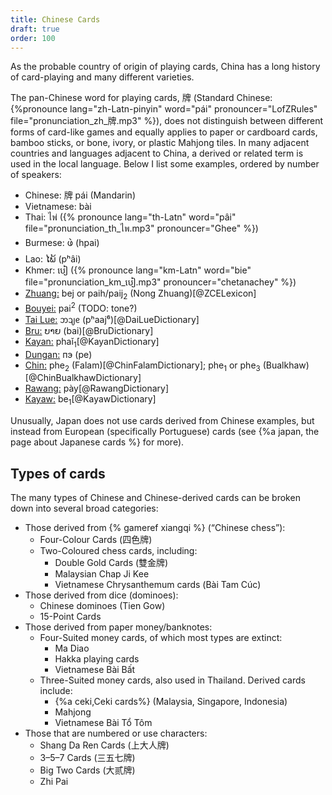 ```yaml
---
title: Chinese Cards
draft: true
order: 100
---
```


<p class="lead">
As the probable country of origin of playing cards, China has a long history of
card-playing and many different varieties.
</p>

<!--excerpt-->

The pan-Chinese word for playing cards, <span lang="zh">牌</span> (Standard
Chinese: {%pronounce lang="zh-Latn-pinyin" word="pái" pronouncer="LofZRules"
file="pronunciation_zh_牌.mp3" %}), does not distinguish between different forms
of card-like games and equally applies to paper or cardboard cards, bamboo
sticks, or bone, ivory, or plastic Mahjong tiles. In many adjacent countries and
languages adjacent to China, a derived or related term is used in the local
language. Below I list some examples, ordered by number of speakers:

* Chinese: <span lang="zh">牌</span> <span lang="zh-Latn-pinyin">pái</span> (Mandarin)
* Vietnamese: <span lang="vi">bài</span> <!-- 76M -->
* Thai: <span lang="th">ไพ่</span> ({% pronounce lang="th-Latn" word="pâi"
  file="pronunciation_th_ไพ.mp3" pronouncer="Ghee" %}) <!-- 44M -->
* Burmese: <span lang="my">ဖဲ</span> (<span lang="my-Latn">hpai</span>) <!-- 33M --> 
* Lao: <span lang="lo">ໄພ້</span> (<span lang="lo-Latn">pʰâi</span>) <!-- 30M -->
* Khmer: <span lang="km">បៀ</span> ({% pronounce lang="km-Latn" word="bie"
  file="pronunciation_km_បៀ.mp3" pronouncer="chetanachey" %}) <!-- 16M -->
* [Zhuang:](https://en.wikipedia.org/wiki/Zhuang_languages) <span lang="za-Latn">bej</span> or <span lang="zhn-Latn">paih</span>/<span lang="zhn-Latn">paij<sub>2</sub></span> (Nong Zhuang)[@ZCELexicon] <!-- 16M -->
* [Bouyei:](https://en.wikipedia.org/wiki/Bouyei_language) <span lang="pcc">pai<sup>2</sup></span> (TODO: tone?) <!-- 2.7M -->
* [Tai Lue:](https://en.wikipedia.org/wiki/Tai_Lue_language) <span lang="khb">ᦘᦻᧉ</span> (<span lang="khb-Latn">pʰaaj⁶</span>)[@DaiLueDictionary] <!-- 550k -->
* [Bru:](https://en.wikipedia.org/wiki/Bru_language) <span lang="bru">ບາຍ</span> (<span lang="bru-Latn">bai</span>)[@BruDictionary] <!-- 300k -->
* [Kayan:](https://en.wikipedia.org/wiki/Padaung_language) <span lang="pdu-Latn">phaǐ<sub>1</sub></span>[@KayanDictionary] <!-- 130k -->
* [Dungan:](https://en.wikipedia.org/wiki/Dungan_language) <span lang="dng">пэ</span> (<span lang="dng-Latn">pe</span>) <!-- 110k -->
* [Chin:](https://en.wikipedia.org/wiki/Falam_language) <span lang="cfm">phe<sub>2</sub></span> (Falam)[@ChinFalamDictionary]; <span lang="cbl">phe<sub>1</sub></span> or <span lang="cbl">phe<sub>3</sub></span> (Bualkhaw)[@ChinBualkhawDictionary] <!-- 107k -->
* [Rawang:](https://en.wikipedia.org/wiki/Rawang_language) <spang lang="raw">pày</span>[@RawangDictionary] <!-- 63k -->
* [Kayaw:](https://en.wikipedia.org/wiki/Kayaw_language) <span lang="kvl-Latn">be<sub>1</sub></span>[@KayawDictionary] <!-- 17k -->

Unusually, Japan does not use cards derived from Chinese examples, but instead
from European (specifically Portuguese) cards (see {%a japan, the page about
Japanese cards %} for more).

## Types of cards

The many types of Chinese and Chinese-derived cards can be broken down into
several broad categories:

* Those derived from {% gameref xiangqi %} (“Chinese chess”):
  * Four-Colour Cards (<span lang="zh">四色牌</span>)
  * Two-Coloured chess cards, including:
    * Double Gold Cards (<span lang="zh">雙金牌</span>)
    * Malaysian <span lang="ms" class="noun">Chap Ji Kee</span>
    * Vietnamese Chrysanthemum cards (<span lang="vt" class="noun">Bài Tam Cúc</span>)
* Those derived from dice (dominoes):
  * Chinese dominoes (Tien Gow)
  * 15-Point Cards
* Those derived from paper money/banknotes:
  * Four-Suited money cards, of which most types are extinct:
    * Ma Diao
    * Hakka playing cards
    * Vietnamese <span lang="vt" class="noun">Bài Bất</span>
  * Three-Suited money cards, also used in Thailand. Derived cards include:
    * {%a ceki,Ceki cards%} (Malaysia, Singapore, Indonesia)
    * Mahjong
    * Vietnamese <span lang="vt" class="noun">Bài Tổ Tôm</span>
* Those that are numbered or use characters:
  * <span lang="zh-Latn" class="noun">Shang Da Ren</span> Cards (<span lang="zh">上大人牌</span>)
  * 3–5–7 Cards (<span lang="zh">三五七牌</span>)
  * Big Two Cards (<span lang="zh">大贰牌</span>)
  * Zhi Pai

<!-- those that resemble flies from a distance -->
